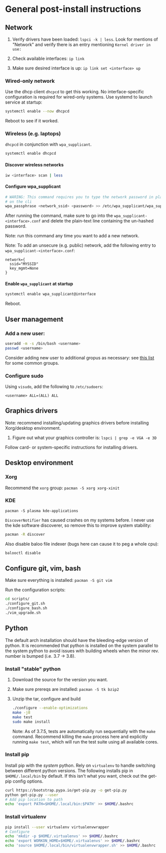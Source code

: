 # General post-install instructions

## Network

1. Verify drivers have been loaded: `lspci -k | less`. Look for mentions of 
   "Network" and verify there is an entry mentioning `Kernel driver in use:`

2. Check available interfaces: `ip link`

3. Make sure desired interface is up: `ip link set <interface> up`

### Wired-only network

Use the dhcp client `dhcpcd` to get this working. No interface-specific
configuration is required for wired-only systems. Use systemd to launch 
service at startup:

```bash
systemctl enable --now dhcpcd
```

Reboot to see if it worked.

### Wireless (e.g. laptops)

`dhcpcd` in conjunction with `wpa_supplicant`.

```bash
systemctl enable dhcpcd
```

#### Discover wireless networks

```bash
iw <interface> scan | less
```

#### Configure wpa\_supplicant

```bash
# WARING: This command requires you to type the network password in plain text
# on the cli
wpa_passphrase <network_ssid> <password> >> /etc/wpa_supplicant/wpa_supplicant-<interface>.conf
```

After running the command, make sure to go into the 
`wpa_supplicant-<interface>.conf` and delete the plain-text line containing
the un-hashed password.

Note: run this command any time you want to add a new network.

Note: To add an unsecure (e.g. public) network, add the following entry to 
`wpa_supplicant-<interface>.conf`:

```
network={
  ssid="MYSSID"
  key_mgmt=None
}
```

#### Enable `wpa_supplicant` at startup

```bash
systemctl enable wpa_supplicant@interface
```

Reboot.

## User management

### Add a new user:

```bash
useradd -m -s /bin/bash <username>
passwd <username>
```

Consider adding new user to additional gropus as necessary: see 
[this list](https://wiki.archlinux.org/index.php/Users_and_groups#Group_list)
for some common groups.

### Configure sudo

Using `visudo`, add the following to `/etc/sudoers`:

```
<username> ALL=(ALL) ALL
```

## Graphics drivers

Note: recommend installing/updating graphics drivers before installing 
Xorg/desktop environment.

1. Figure out what your graphics controller is: `lspci | grep -e VGA -e 3D`

Follow card- or system-specific instructions for installing drivers.

## Desktop environment

### Xorg
Recommend the `xorg` group: `pacman -S xorg xorg-xinit`

### KDE

```
pacman -S plasma kde-applications
```

`DiscoverNotifier` has caused crashes on my systems before. I never use the
kde software discoverer, so remove this to improve system stability:

```bash
pacman -R discover
```

Also disable baloo file indexer (bugs here can cause it to peg a whole cpu):

```bash
balooctl disable
```

## Configure git, vim, bash

Make sure everything is installed: `pacman -S git vim`

Run the configuration scripts:

```bash
cd scripts/
./configure_git.sh
./configure_bash.sh
./vim_upgrade.sh
```

## Python

The default arch installation should have the bleeding-edge version of python.
It is recommended that python is installed on the system parallel to the
system python to avoid issues with building wheels when the minor rev. number
is bumped (i.e. 3.7 -> 3.8).

### Install "stable" python

1. Download the source for the version you want.

2. Make sure prereqs are installed: `pacman -S tk bzip2`

3. Unzip the tar, configure and build
   
   ```bash
   ./configure --enable-optimizations
   make -j8
   make test
   sudo make install
   ```

   Note: As of 3.7.5, tests are automatically run sequentially with the `make`
   command. Recommend killing the `make` process here and explicitly running
   `make test`, which will run the test suite using all available cores.

### Install pip

Install pip with the *system* python. Rely on `virtualenv` to handle switching
between different python versions.
The following installs pip in `$HOME/.local/bin` by default. If this isn't
what you want, check out the get-pip config options.

```bash
curl https://bootstrap.pypa.io/get-pip.py -o get-pip.py
python get-pip.py --user
# Add pip location to path
echo 'export PATH=$HOME/.local/bin:$PATH' >> $HOME/.bashrc
```

### Install virtualenv

```bash
pip install --user virtualenv virtualenvwrapper
# Configure
echo 'mkdir -p $HOME/.virtualenvs' >> $HOME/.bashrc
echo 'export WORKON_HOME=$HOME/.virtualenvs' >> $HOME/.bashrc
echo 'source $HOME/.local/bin/virtualenvwrapper.sh' >> $HOME/.bashrc
```

